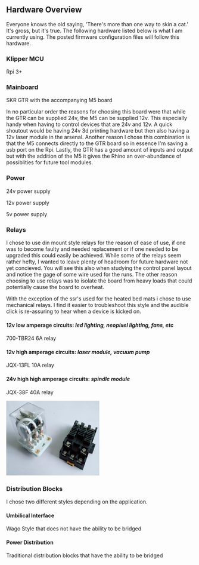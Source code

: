 ## Hardware Overview
Everyone knows the old saying, 'There's more than one way to skin a cat.'  It's gross, but it's true.  The following hardware listed below is what I am currently using.  The posted firmware configuration files will follow this hardware.

### Klipper MCU
Rpi 3+

### Mainboard
SKR GTR with the accompanying M5 board

In no particular order the reasons for choosing this board were that while the GTR can be supplied 24v, the M5 can be supplied 12v.  This especially handy when having to control devices that are 24v and 12v.  A quick shoutout would be having 24v 3d printing hardware but then also having a 12v laser module in the arsenal.  Another reason I chose this combination is that the M5 connects directly to the GTR board so in essence I'm saving a usb port on the Rpi.  Lastly, the GTR has a good amount of inputs and output but with the addition of the M5 it gives the Rhino an over-abundance of possiblities for future tool modules.

### Power
24v power supply

12v power supply

5v power supply

### Relays
I chose to use din mount style relays for the reason of ease of use, if one was to become faulty and needed replacement or if one needed to be upgraded this could easily be achieved.  While some of the relays seem rather hefty, I wanted to leave plenty of headroom for future hardware not yet concieved.  You will see this also when studying the control panel layout and notice the gage of some wire used for the runs.  The other reason choosing to use relays was to isolate the board from heavy loads that could potentially cause the board to overheat.

With the exception of the ssr's used for the heated bed mats i chose to use mechanical relays.  I find it easier to troubleshoot this style and the audible click is re-assuring to hear when a device is kicked on.

#### 12v low amperage circuits: *led lighting, neopixel lighting, fans, etc*
700-TBR24 6A relay

#### 12v high amperage circuits: *laser module, vacuum pump*
JQX-13FL 10A relay

#### 24v high high amperage circuits: *spindle module*
JQX-38F 40A relay

<img src="https://github.com/Makersmic/Rhino-3d-Printer/blob/main/Electrical/Images/JQX-38F!.jpg" width="250" height="200">

### Distribution Blocks
I chose two different styles depending on the application.  

#### Umbilical Interface
Wago Style that does not have the ability to be bridged

#### Power Distribution
Traditional distribution blocks that have the ability to be bridged

